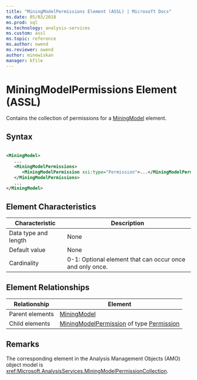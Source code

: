 ```yaml
---
title: "MiningModelPermissions Element (ASSL) | Microsoft Docs"
ms.date: 05/03/2018
ms.prod: sql
ms.technology: analysis-services
ms.custom: assl
ms.topic: reference
ms.author: owend
ms.reviewer: owend
author: minewiskan
manager: kfile
---
```

# MiningModelPermissions Element (ASSL)

  Contains the collection of permissions for a [MiningModel](objects/miningmodel-element-assl.md) element.  
  
## Syntax  
  
```xml  
  
<MiningModel>  
   ...  
   <MiningModelPermissions>  
      <MiningModelPermission xsi:type="Permission">...</MiningModelPermission>  
   </MiningModelPermissions>  
   ...  
</MiningModel>  
```  
  
## Element Characteristics  
  
|Characteristic|Description|  
|--------------------|-----------------|  
|Data type and length|None|  
|Default value|None|  
|Cardinality|0-1: Optional element that can occur once and only once.|  
  
## Element Relationships  
  
|Relationship|Element|  
|------------------|-------------|  
|Parent elements|[MiningModel](objects/miningmodel-element-assl.md)|  
|Child elements|[MiningModelPermission](objects/miningmodelpermission-element-assl.md) of type [Permission](data-type/permission-data-type-assl.md)|  
  
## Remarks  
 The corresponding element in the Analysis Management Objects (AMO) object model is <xref:Microsoft.AnalysisServices.MiningModelPermissionCollection>.  
